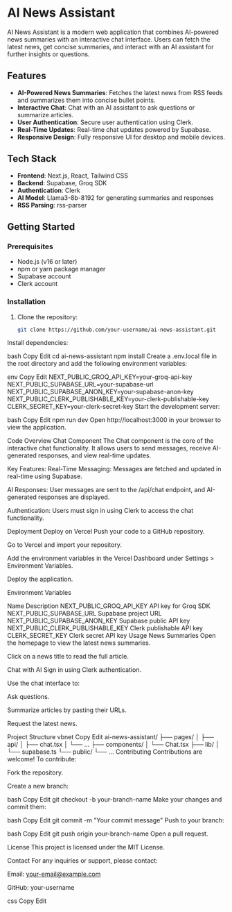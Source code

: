 # AI News Assistant

AI News Assistant is a modern web application that combines AI-powered news summaries with an interactive chat interface. Users can fetch the latest news, get concise summaries, and interact with an AI assistant for further insights or questions.

## Features
- **AI-Powered News Summaries**: Fetches the latest news from RSS feeds and summarizes them into concise bullet points.
- **Interactive Chat**: Chat with an AI assistant to ask questions or summarize articles.
- **User Authentication**: Secure user authentication using Clerk.
- **Real-Time Updates**: Real-time chat updates powered by Supabase.
- **Responsive Design**: Fully responsive UI for desktop and mobile devices.

## Tech Stack
- **Frontend**: Next.js, React, Tailwind CSS
- **Backend**: Supabase, Groq SDK
- **Authentication**: Clerk
- **AI Model**: Llama3-8b-8192 for generating summaries and responses
- **RSS Parsing**: rss-parser

## Getting Started

### Prerequisites
- Node.js (v16 or later)
- npm or yarn package manager
- Supabase account
- Clerk account

### Installation
1. Clone the repository:
   ```bash
   git clone https://github.com/your-username/ai-news-assistant.git
Install dependencies:

bash
Copy
Edit
cd ai-news-assistant
npm install
Create a .env.local file in the root directory and add the following environment variables:

env
Copy
Edit
NEXT_PUBLIC_GROQ_API_KEY=your-groq-api-key
NEXT_PUBLIC_SUPABASE_URL=your-supabase-url
NEXT_PUBLIC_SUPABASE_ANON_KEY=your-supabase-anon-key
NEXT_PUBLIC_CLERK_PUBLISHABLE_KEY=your-clerk-publishable-key
CLERK_SECRET_KEY=your-clerk-secret-key
Start the development server:

bash
Copy
Edit
npm run dev
Open http://localhost:3000 in your browser to view the application.

Code Overview
Chat Component
The Chat component is the core of the interactive chat functionality. It allows users to send messages, receive AI-generated responses, and view real-time updates.

Key Features:
Real-Time Messaging: Messages are fetched and updated in real-time using Supabase.

AI Responses: User messages are sent to the /api/chat endpoint, and AI-generated responses are displayed.

Authentication: Users must sign in using Clerk to access the chat functionality.

Deployment
Deploy on Vercel
Push your code to a GitHub repository.

Go to Vercel and import your repository.

Add the environment variables in the Vercel Dashboard under Settings > Environment Variables.

Deploy the application.

Environment Variables

Name	Description
NEXT_PUBLIC_GROQ_API_KEY	API key for Groq SDK
NEXT_PUBLIC_SUPABASE_URL	Supabase project URL
NEXT_PUBLIC_SUPABASE_ANON_KEY	Supabase public API key
NEXT_PUBLIC_CLERK_PUBLISHABLE_KEY	Clerk publishable API key
CLERK_SECRET_KEY	Clerk secret API key
Usage
News Summaries
Open the homepage to view the latest news summaries.

Click on a news title to read the full article.

Chat with AI
Sign in using Clerk authentication.

Use the chat interface to:

Ask questions.

Summarize articles by pasting their URLs.

Request the latest news.

Project Structure
vbnet
Copy
Edit
ai-news-assistant/
├── pages/
│   ├── api/
│   ├── chat.tsx
│   └── ...
├── components/
│   └── Chat.tsx
├── lib/
│   └── supabase.ts
└── public/
    └── ...
Contributing
Contributions are welcome! To contribute:

Fork the repository.

Create a new branch:

bash
Copy
Edit
git checkout -b your-branch-name
Make your changes and commit them:

bash
Copy
Edit
git commit -m "Your commit message"
Push to your branch:

bash
Copy
Edit
git push origin your-branch-name
Open a pull request.

License
This project is licensed under the MIT License.

Contact
For any inquiries or support, please contact:

Email: your-email@example.com

GitHub: your-username

css
Copy
Edit
